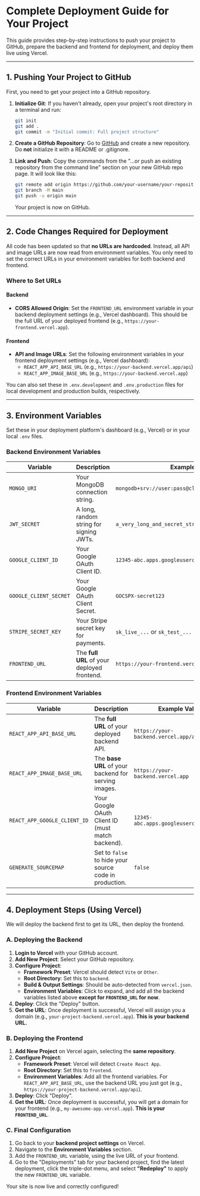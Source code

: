 # Complete Deployment Guide for Your Project

This guide provides step-by-step instructions to push your project to GitHub, prepare the backend and frontend for deployment, and deploy them live using Vercel.

---

## 1. Pushing Your Project to GitHub

First, you need to get your project into a GitHub repository.

1.  **Initialize Git**: If you haven't already, open your project's root directory in a terminal and run:

    ```bash
    git init
    git add .
    git commit -m "Initial commit: Full project structure"
    ```

2.  **Create a GitHub Repository**: Go to [GitHub](https://github.com) and create a new repository. Do **not** initialize it with a README or .gitignore.

3.  **Link and Push**: Copy the commands from the "…or push an existing repository from the command line" section on your new GitHub repo page. It will look like this:
    ```bash
    git remote add origin https://github.com/your-username/your-repository-name.git
    git branch -M main
    git push -u origin main
    ```
    Your project is now on GitHub.

---

## 2. Code Changes Required for Deployment

All code has been updated so that **no URLs are hardcoded**. Instead, all API and image URLs are now read from environment variables. You only need to set the correct URLs in your environment variables for both backend and frontend.

### Where to Set URLs

#### Backend

- **CORS Allowed Origin**: Set the `FRONTEND_URL` environment variable in your backend deployment settings (e.g., Vercel dashboard). This should be the full URL of your deployed frontend (e.g., `https://your-frontend.vercel.app`).

#### Frontend

- **API and Image URLs**: Set the following environment variables in your frontend deployment settings (e.g., Vercel dashboard):
  - `REACT_APP_API_BASE_URL` (e.g., `https://your-backend.vercel.app/api`)
  - `REACT_APP_IMAGE_BASE_URL` (e.g., `https://your-backend.vercel.app`)

You can also set these in `.env.development` and `.env.production` files for local development and production builds, respectively.

---

## 3. Environment Variables

Set these in your deployment platform's dashboard (e.g., Vercel) or in your local `.env` files.

### Backend Environment Variables

| Variable               | Description                                 | Example Value                                        |
| ---------------------- | ------------------------------------------- | ---------------------------------------------------- |
| `MONGO_URI`            | Your MongoDB connection string.             | `mongodb+srv://user:pass@cluster.mongodb.net/dbname` |
| `JWT_SECRET`           | A long, random string for signing JWTs.     | `a_very_long_and_secret_string_for_production`       |
| `GOOGLE_CLIENT_ID`     | Your Google OAuth Client ID.                | `12345-abc.apps.googleusercontent.com`               |
| `GOOGLE_CLIENT_SECRET` | Your Google OAuth Client Secret.            | `GOCSPX-secret123`                                   |
| `STRIPE_SECRET_KEY`    | Your Stripe secret key for payments.        | `sk_live_...` or `sk_test_...`                       |
| `FRONTEND_URL`         | The **full URL** of your deployed frontend. | `https://your-frontend.vercel.app`                   |

### Frontend Environment Variables

| Variable                     | Description                                            | Example Value                          |
| ---------------------------- | ------------------------------------------------------ | -------------------------------------- |
| `REACT_APP_API_BASE_URL`     | The **full URL** of your deployed backend API.         | `https://your-backend.vercel.app/api`  |
| `REACT_APP_IMAGE_BASE_URL`   | The **base URL** of your backend for serving images.   | `https://your-backend.vercel.app`      |
| `REACT_APP_GOOGLE_CLIENT_ID` | Your Google OAuth Client ID (must match backend).      | `12345-abc.apps.googleusercontent.com` |
| `GENERATE_SOURCEMAP`         | Set to `false` to hide your source code in production. | `false`                                |

---

## 4. Deployment Steps (Using Vercel)

We will deploy the backend first to get its URL, then deploy the frontend.

### A. Deploying the Backend

1.  **Login to Vercel** with your GitHub account.
2.  **Add New Project**: Select your GitHub repository.
3.  **Configure Project**:
    - **Framework Preset**: Vercel should detect `Vite` or `Other`.
    - **Root Directory**: Set this to `backend`.
    - **Build & Output Settings**: Should be auto-detected from `vercel.json`.
    - **Environment Variables**: Click to expand, and add all the backend variables listed above **except for `FRONTEND_URL` for now**.
4.  **Deploy**: Click the "Deploy" button.
5.  **Get the URL**: Once deployment is successful, Vercel will assign you a domain (e.g., `your-project-backend.vercel.app`). **This is your backend URL.**

### B. Deploying the Frontend

1.  **Add New Project** on Vercel again, selecting the **same repository**.
2.  **Configure Project**:
    - **Framework Preset**: Vercel will detect `Create React App`.
    - **Root Directory**: Set this to `frontend`.
    - **Environment Variables**: Add all the frontend variables. For `REACT_APP_API_BASE_URL`, use the backend URL you just got (e.g., `https://your-project-backend.vercel.app/api`).
3.  **Deploy**: Click "Deploy".
4.  **Get the URL**: Once deployment is successful, you will get a domain for your frontend (e.g., `my-awesome-app.vercel.app`). **This is your `FRONTEND_URL`**.

### C. Final Configuration

1.  Go back to your **backend project settings** on Vercel.
2.  Navigate to the **Environment Variables** section.
3.  Add the `FRONTEND_URL` variable, using the live URL of your frontend.
4.  Go to the "Deployments" tab for your backend project, find the latest deployment, click the triple-dot menu, and select **"Redeploy"** to apply the new `FRONTEND_URL` variable.

Your site is now live and correctly configured!

